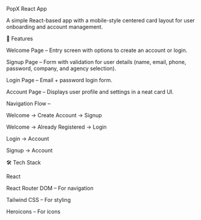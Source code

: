 PopX React App

A simple React-based app with a mobile-style centered card layout for user onboarding and account management.

🚀 Features

Welcome Page – Entry screen with options to create an account or login.

Signup Page – Form with validation for user details (name, email, phone, password, company, and agency selection).

Login Page – Email + password login form.

Account Page – Displays user profile and settings in a neat card UI.

Navigation Flow –

Welcome → Create Account → Signup

Welcome → Already Registered → Login

Login → Account

Signup → Account

🛠 Tech Stack

React 

React Router DOM – For navigation

Tailwind CSS – For styling

Heroicons – For icons

